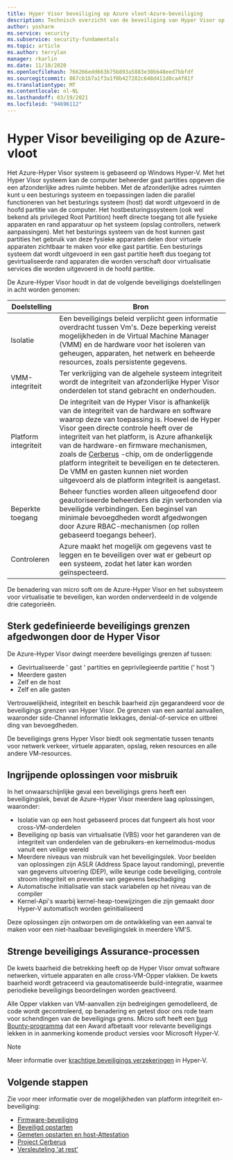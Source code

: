 ```yaml
---
title: Hyper Visor beveiliging op Azure vloot-Azure-beveiliging
description: Technisch overzicht van de beveiliging van Hyper Visor op de Azure-vloot.
author: yosharm
ms.service: security
ms.subservice: security-fundamentals
ms.topic: article
ms.author: terrylan
manager: rkarlin
ms.date: 11/10/2020
ms.openlocfilehash: 766266edd663b75b893a5883e30bb48eed7bbfdf
ms.sourcegitcommit: 867cb1b7a1f3a1f0b427282c648d411d0ca4f81f
ms.translationtype: MT
ms.contentlocale: nl-NL
ms.lasthandoff: 03/19/2021
ms.locfileid: "94696112"
---
```

# <a name="hypervisor-security-on-the-azure-fleet"></a>Hyper Visor beveiliging op de Azure-vloot

Het Azure-Hyper Visor systeem is gebaseerd op Windows Hyper-V. Met het Hyper Visor systeem kan de computer beheerder gast partities opgeven die een afzonderlijke adres ruimte hebben. Met de afzonderlijke adres ruimten kunt u een besturings systeem en toepassingen laden die parallel functioneren van het besturings systeem (host) dat wordt uitgevoerd in de hoofd partitie van de computer. Het hostbesturingssysteem (ook wel bekend als privileged Root Partition) heeft directe toegang tot alle fysieke apparaten en rand apparatuur op het systeem (opslag controllers, netwerk aanpassingen). Met het besturings systeem van de host kunnen gast partities het gebruik van deze fysieke apparaten delen door virtuele apparaten zichtbaar te maken voor elke gast partitie. Een besturings systeem dat wordt uitgevoerd in een gast partitie heeft dus toegang tot gevirtualiseerde rand apparaten die worden verschaft door virtualisatie services die worden uitgevoerd in de hoofd partitie.

De Azure-Hyper Visor houdt in dat de volgende beveiligings doelstellingen in acht worden genomen:

| Doelstelling | Bron |
|--|--|
| Isolatie | Een beveiligings beleid verplicht geen informatie overdracht tussen Vm's. Deze beperking vereist mogelijkheden in de Virtual Machine Manager (VMM) en de hardware voor het isoleren van geheugen, apparaten, het netwerk en beheerde resources, zoals persistente gegevens. |
| VMM-integriteit | Ter verkrijging van de algehele systeem integriteit wordt de integriteit van afzonderlijke Hyper Visor onderdelen tot stand gebracht en onderhouden. |
| Platform integriteit | De integriteit van de Hyper Visor is afhankelijk van de integriteit van de hardware en software waarop deze van toepassing is. Hoewel de Hyper Visor geen directe controle heeft over de integriteit van het platform, is Azure afhankelijk van de hardware-en firmware mechanismen, zoals de [Cerberus](project-cerberus.md) -chip, om de onderliggende platform integriteit te beveiligen en te detecteren. De VMM en gasten kunnen niet worden uitgevoerd als de platform integriteit is aangetast. |
| Beperkte toegang | Beheer functies worden alleen uitgeoefend door geautoriseerde beheerders die zijn verbonden via beveiligde verbindingen. Een beginsel van minimale bevoegdheden wordt afgedwongen door Azure RBAC-mechanismen (op rollen gebaseerd toegangs beheer). |
| Controleren | Azure maakt het mogelijk om gegevens vast te leggen en te beveiligen over wat er gebeurt op een systeem, zodat het later kan worden geïnspecteerd. |

De benadering van micro soft om de Azure-Hyper Visor en het subsysteem voor virtualisatie te beveiligen, kan worden onderverdeeld in de volgende drie categorieën.

## <a name="strongly-defined-security-boundaries-enforced-by-the-hypervisor"></a>Sterk gedefinieerde beveiligings grenzen afgedwongen door de Hyper Visor

De Azure-Hyper Visor dwingt meerdere beveiligings grenzen af tussen:

- Gevirtualiseerde ' gast ' partities en geprivilegieerde partitie (' host ')
- Meerdere gasten
- Zelf en de host
- Zelf en alle gasten

Vertrouwelijkheid, integriteit en beschik baarheid zijn gegarandeerd voor de beveiligings grenzen van Hyper Visor. De grenzen van een aantal aanvallen, waaronder side-Channel informatie lekkages, denial-of-service en uitbrei ding van bevoegdheden.

De beveiligings grens Hyper Visor biedt ook segmentatie tussen tenants voor netwerk verkeer, virtuele apparaten, opslag, reken resources en alle andere VM-resources.

## <a name="defense-in-depth-exploit-mitigations"></a>Ingrijpende oplossingen voor misbruik

In het onwaarschijnlijke geval een beveiligings grens heeft een beveiligingslek, bevat de Azure-Hyper Visor meerdere laag oplossingen, waaronder:

- Isolatie van op een host gebaseerd proces dat fungeert als host voor cross-VM-onderdelen
- Beveiliging op basis van virtualisatie (VBS) voor het garanderen van de integriteit van onderdelen van de gebruikers-en kernelmodus-modus vanuit een veilige wereld
- Meerdere niveaus van misbruik van het beveiligingslek. Voor beelden van oplossingen zijn ASLR (Address Space layout randoming), preventie van gegevens uitvoering (DEP), wille keurige code beveiliging, controle stroom integriteit en preventie van gegevens beschadiging
- Automatische initialisatie van stack variabelen op het niveau van de compiler
- Kernel-Api's waarbij kernel-heap-toewijzingen die zijn gemaakt door Hyper-V automatisch worden geïnitialiseerd

Deze oplossingen zijn ontworpen om de ontwikkeling van een aanval te maken voor een niet-haalbaar beveiligingslek in meerdere VM'S.

## <a name="strong-security-assurance-processes"></a>Strenge beveiligings Assurance-processen

De kwets baarheid die betrekking heeft op de Hyper Visor omvat software netwerken, virtuele apparaten en alle cross-VM-Opper vlakken. De kwets baarheid wordt getraceerd via geautomatiseerde build-integratie, waarmee periodieke beveiligings beoordelingen worden geactiveerd.

Alle Opper vlakken van VM-aanvallen zijn bedreigingen gemodelleerd, de code wordt gecontroleerd, op benadering en getest door ons rode team voor schendingen van de beveiligings grens. Micro soft heeft een [bug Bounty-programma](https://www.microsoft.com/msrc/bounty-hyper-v) dat een Award afbetaalt voor relevante beveiligings lekken in in aanmerking komende product versies voor Microsoft Hyper-V.

> [!NOTE]
> Meer informatie over [krachtige beveiligings verzekeringen](../../azure-government/azure-secure-isolation-guidance.md#strong-security-assurance-processes) in Hyper-V.

## <a name="next-steps"></a>Volgende stappen
Zie voor meer informatie over de mogelijkheden van platform integriteit en-beveiliging:

- [Firmware-beveiliging](firmware.md)
- [Beveiligd opstarten](secure-boot.md)
- [Gemeten opstarten en host-Attestation](measured-boot-host-attestation.md)
- [Project Cerberus](project-cerberus.md)
- [Versleuteling 'at rest'](encryption-atrest.md)